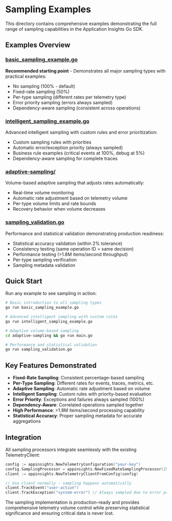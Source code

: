 # Sampling Examples

This directory contains comprehensive examples demonstrating the full range of sampling capabilities in the Application Insights Go SDK.

## Examples Overview

### [basic_sampling_example.go](./basic_sampling_example.go)
**Recommended starting point** - Demonstrates all major sampling types with practical examples:
- No sampling (100% - default)
- Fixed-rate sampling (50%)
- Per-type sampling (different rates per telemetry type)
- Error priority sampling (errors always sampled)
- Dependency-aware sampling (consistent across operations)

### [intelligent_sampling_example.go](./intelligent_sampling_example.go)
Advanced intelligent sampling with custom rules and error prioritization:
- Custom sampling rules with priorities
- Automatic error/exception priority (always sampled)
- Business rule examples (critical events at 100%, debug at 5%)
- Dependency-aware sampling for complete traces

### [adaptive-sampling/](./adaptive-sampling/)
Volume-based adaptive sampling that adjusts rates automatically:
- Real-time volume monitoring
- Automatic rate adjustment based on telemetry volume
- Per-type volume limits and rate bounds
- Recovery behavior when volume decreases

### [sampling_validation.go](./sampling_validation.go)
Performance and statistical validation demonstrating production readiness:
- Statistical accuracy validation (within 2% tolerance)
- Consistency testing (same operation ID = same decision)
- Performance testing (>1.8M items/second throughput)
- Per-type sampling verification
- Sampling metadata validation

## Quick Start

Run any example to see sampling in action:

```bash
# Basic introduction to all sampling types
go run basic_sampling_example.go

# Advanced intelligent sampling with custom rules
go run intelligent_sampling_example.go

# Adaptive volume-based sampling
cd adaptive-sampling && go run main.go

# Performance and statistical validation
go run sampling_validation.go
```

## Key Features Demonstrated

- **Fixed-Rate Sampling**: Consistent percentage-based sampling
- **Per-Type Sampling**: Different rates for events, traces, metrics, etc.
- **Adaptive Sampling**: Automatic rate adjustment based on volume
- **Intelligent Sampling**: Custom rules with priority-based evaluation
- **Error Priority**: Exceptions and failures always sampled (100%)
- **Dependency-Aware**: Correlated operations sampled together
- **High Performance**: >1.8M items/second processing capability
- **Statistical Accuracy**: Proper sampling metadata for accurate aggregations

## Integration

All sampling processors integrate seamlessly with the existing TelemetryClient:

```go
config := appinsights.NewTelemetryConfiguration("your-key")
config.SamplingProcessor = appinsights.NewFixedRateSamplingProcessor(25.0)
client := appinsights.NewTelemetryClientFromConfig(config)

// Use client normally - sampling happens automatically
client.TrackEvent("user-action")
client.TrackException("system-error") // Always sampled due to error priority
```

The sampling implementation is production-ready and provides comprehensive telemetry volume control while preserving statistical significance and ensuring critical data is never lost.